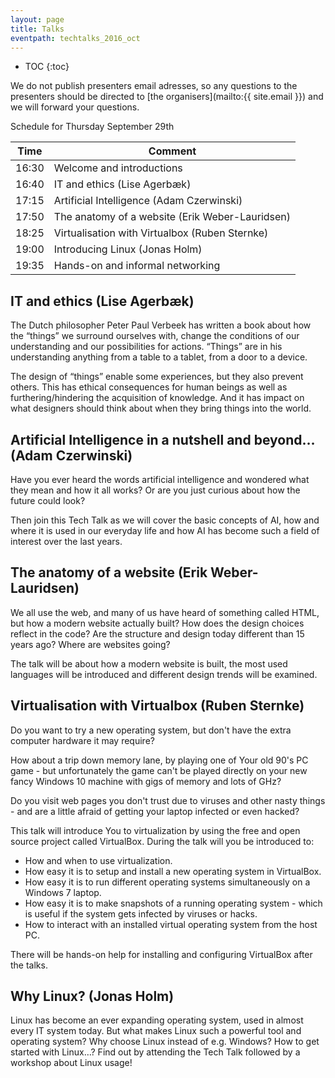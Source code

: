 ```yaml
---
layout: page
title: Talks
eventpath: techtalks_2016_oct
---
```


* TOC
{:toc}



We do not publish presenters email adresses, so any questions to the presenters should be directed to [the organisers](mailto:{{ site.email }}) and we will forward your questions.


Schedule for Thursday September 29th


| Time  | Comment |
| ------------- | ------------- |
| 16:30 | Welcome and introductions |
| 16:40 | IT and ethics (Lise Agerbæk) |
| 17:15 | Artificial Intelligence (Adam Czerwinski) |
| 17:50 | The anatomy of a website (Erik Weber-Lauridsen) |
| 18:25 | Virtualisation with Virtualbox (Ruben Sternke) |
| 19:00 | Introducing Linux (Jonas Holm) |
| 19:35 | Hands-on and informal networking |




IT and ethics (Lise Agerbæk)
------------------------------

The Dutch philosopher Peter Paul Verbeek has written a book about how the “things” we surround ourselves with, change the conditions of our understanding and our possibilities for actions. “Things” are in his understanding anything from a table to a tablet, from a door to a device.

The design of “things” enable some experiences, but they also prevent others. This has ethical consequences for human beings as well as furthering/hindering the acquisition of knowledge. And it has impact on what designers should think about when they bring things into the world.

Artificial Intelligence in a nutshell and beyond… (Adam Czerwinski)
--------------------------

Have you ever heard the words artificial intelligence and wondered what they mean and how it all works? Or are you just curious about how the future could look?

Then join this Tech Talk as we will cover the basic concepts of AI, how and where it is used in our everyday life and how AI has become such a field of interest over the last years.  

The anatomy of a website (Erik Weber-Lauridsen)
-------------------------

We all use the web, and many of us have heard of something called HTML, but how a modern website actually built? How does the design choices reflect in the code? Are the structure and design today different than 15 years ago? Where are websites going?

The talk will be about how a modern website is built, the most used languages will be introduced and different design trends will be examined.


Virtualisation with Virtualbox (Ruben Sternke)
-----------------------------

Do you want to try a new operating system, but don't have the extra computer hardware it may require? 

How about a trip down memory lane, by playing one of Your old 90's PC game - but unfortunately the game can't be played directly on your new fancy Windows 10 machine with gigs of memory and lots of GHz?

Do you visit web pages you don't trust due to viruses and other nasty things - and are a little afraid of getting your laptop infected or even hacked?

This talk will introduce You to virtualization by using the free and open source project called VirtualBox. During the talk will you be introduced to: 

* How and when to use virtualization.
* How easy it is to setup and install a new operating system in VirtualBox. 
* How easy it is to run different operating systems simultaneously on a Windows 7 laptop. 
* How easy it is to make snapshots of a running operating system - which is useful if the system gets infected by viruses or hacks. 
* How to interact with an installed virtual operating system from the host PC.

There will be hands-on help for installing and configuring VirtualBox after the talks.





Why Linux? (Jonas Holm)
---------------------------------

Linux has become an ever expanding operating system, used in almost every IT system today. But what makes Linux such a powerful tool and operating system? Why choose Linux instead of e.g. Windows? How to get started with Linux…? Find out by attending the Tech Talk followed by a workshop about Linux usage!

 
